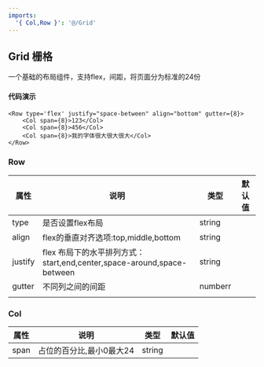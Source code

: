 ```yaml
---
imports:
  '{ Col,Row }': '@/Grid'
---
```






## Grid 栅格

一个基础的布局组件，支持flex，间距，将页面分为标准的24份

#### 代码演示

```render html
<Row type='flex' justify="space-between" align="bottom" gutter={8}>
    <Col span={8}>123</Col>
    <Col span={8}>456</Col>
    <Col span={8}>我的字体很大很大很大</Col>
</Row>
```



### Row

| 属性    | 说明                                                         | 类型    | 默认值 |
| ------- | ------------------------------------------------------------ | ------- | ------ |
| type    | 是否设置flex布局                                             | string  |        |
| align   | flex的垂直对齐选项:top,middle,bottom                         | string  |        |
| justify | flex 布局下的水平排列方式：start,end,center,space-around,space-between | string  |        |
| gutter  | 不同列之间的间距                                             | numberr |        |
|         |                                                              |         |        |

### Col

| 属性 | 说明                     | 类型   | 默认值 |
| ---- | ------------------------ | ------ | ------ |
| span | 占位的百分比,最小0最大24 | string |        |

### 

